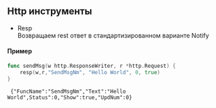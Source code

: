 ## Http инструменты

- Resp  
Возвращаем rest ответ в стандартизированном варианте Notify
#### Пример
```go
func sendMsg(w http.ResponseWriter, r *http.Request) {
	resp(w,r,"SendMsgNm", "Hello World", 0, true)
}
```
``
{"FuncName":"SendMsgNm","Text":"Hello World",Status":0,"Show":true,"UpdNum":0}``